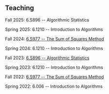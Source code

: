 ## Teaching

Fall 2025: 6.S896 -- Algorithmic Statistics

Spring 2025: 6.1210 -- Introduction to Algorithms

Fall 2024: [6.S977 -- The Sum of Squares Method](teaching/sos-fall-24/sos-fall-24.html)

Spring 2024: 6.1210 -- Introduction to Algorithms

Fall 2023: [6.S896 -- Algorithmic Statistics](https://hackmd.io/@QkEI9EXuQp2xal2TYj7T2w/SklMHfUkT)

Spring 2023: 6.1210 -- Introduction to Algorithms

Fall 2022: [6.S977 -- The Sum of Squares Method](teaching/sos-fall-22/sos-fall-22.html)

Spring 2022: 6.006 -- Introduction to Algorithms
